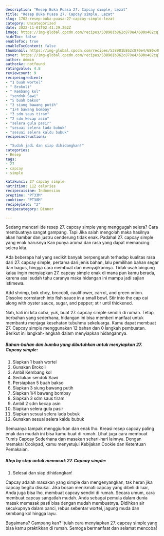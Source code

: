 ```yaml
---
description: "Resep Buka Puasa 27. Capcay simple, Lezat"
title: "Resep Buka Puasa 27. Capcay simple, Lezat"
slug: 1702-resep-buka-puasa-27-capcay-simple-lezat
category: Uncategorized
date: 2022-11-01T02:41:29.262Z
image: https://img-global.cpcdn.com/recipes/538901b862c870e4/680x482cq70/27-capcay-simple-foto-resep-utama.jpg
hideToc: false
enableToc: true
enableTocContent: false
thumbnail: https://img-global.cpcdn.com/recipes/538901b862c870e4/680x482cq70/27-capcay-simple-foto-resep-utama.jpg
cover: https://img-global.cpcdn.com/recipes/538901b862c870e4/680x482cq70/27-capcay-simple-foto-resep-utama.jpg
author: Admin
authorAv: notfound
ratingvalue: 4.8
reviewcount: 9
recipeingredient:
- "1 buah wortel"
- " Brokoli"
- " Kembang kol"
- "sendok Sawi"
- "5 buah bakso"
- "3 siung bawang putih"
- "1/4 bawang bombay"
- "3 sdm saus tiram"
- "2 sdm kecap asin"
- "selera gula pasir"
- "sesuai selera lada bubuk"
- "sesuai selera kaldu bubuk"
recipeinstructions:

- "Sudah jadi dan siap dihidangkan!"
categories:
- Resep
tags:
- 27
- capcay
- simple

katakunci: 27 capcay simple 
nutrition: 112 calories
recipecuisine: Indonesian
preptime: "PT33M"
cooktime: "PT38M"
recipeyield: "2"
recipecategory: Dinner

---
```



Sedang mencari ide resep 27. capcay simple yang menggugah selera? Cara membuatnya sangat gampang. Tapi Jika salah mengolah maka hasilnya akan hambar dan justru cenderung tidak enak. Padahal 27. capcay simple yang enak harusnya Kan punya aroma dan rasa yang dapat memancing selera kita.


Ada beberapa hal yang sedikit banyak berpengaruh terhadap kualitas rasa dari 27. capcay simple, pertama dari jenis bahan, lalu pemilihan bahan segar dan bagus, hingga cara membuat dan menyajikannya. Tidak usah bingung kalau ingin menyiapkan 27. capcay simple enak di mana pun kamu berada, karena asal sudah tahu caranya maka hidangan ini mampu jadi sajian istimewa.

Add shrimp, bok choy, broccoli, cauliflower, carrot, and green onion. Dissolve cornstarch into fish sauce in a small bowl. Stir into the cap cai along with oyster sauce, sugar, and pepper; stir until thickened.


Nah, kali ini kita coba, yuk, buat 27. capcay simple sendiri di rumah. Tetap berbahan yang sederhana, hidangan ini bisa memberi manfaat untuk membantu menjaga kesehatan tubuhmu sekeluarga. Kamu dapat membuat 27. Capcay simple menggunakan 12 bahan dan 0 langkah pembuatan. Berikut ini langkah-langkah dalam menyiapkan hidangannya.

<!--inarticleads1-->

##### Bahan-bahan dan bumbu yang dibutuhkan untuk menyiapkan 27. Capcay simple:

1. Siapkan 1 buah wortel
1. Gunakan  Brokoli
1. Ambil  Kembang kol
1. Sediakan sendok Sawi
1. Persiapkan 5 buah bakso
1. Siapkan 3 siung bawang putih
1. Siapkan 1/4 bawang bombay
1. Siapkan 3 sdm saus tiram
1. Ambil 2 sdm kecap asin
1. Siapkan selera gula pasir
1. Siapkan sesuai selera lada bubuk
1. Gunakan sesuai selera kaldu bubuk


Semuanya tampak menggiurkan dan enak lho. Kreasi resep capcay paling enak dan mudah ini bisa kamu buat di rumah. Lihat juga cara membuat Tumis Capcay Sederhana dan masakan sehari-hari lainnya. Dengan memakai Cookpad, kamu menyetujui Kebijakan Cookie dan Ketentuan Pemakaian. 

<!--inarticleads2-->

##### Step by step untuk memasak 27. Capcay simple:


1. Selesai dan siap dihidangkan!

Capcay adalah masakan yang simple dan mengenyangkan, tak heran jika capcay begitu disukai. Jika bosan menikmati capcay yang dibeli di luar, Anda juga bisa lho, membuat capcay sendiri di rumah. Secara umum, cara membuat capcay sangatlah mudah. Anda sebagai pemula dalam dunia masak memasak pasti bisa dengan mudah membuatnya. Didihkan air secukupnya dalam panci, rebus sebentar wortel, jagung muda dan kembang kol hingga layu. 

Bagaimana? Gampang kan? Itulah cara menyiapkan 27. capcay simple yang bisa kamu praktikkan di rumah. Semoga bermanfaat dan selamat mencoba!
